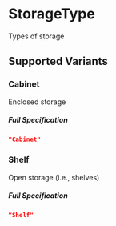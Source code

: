 # StorageType

Types of storage


 ## Supported Variants

###  Cabinet

Enclosed storage



##### Full Specification
```json
"Cabinet"
```

###  Shelf

Open storage (i.e., shelves)



##### Full Specification
```json
"Shelf"
```

